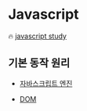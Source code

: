 # Javascript

🔥 [javascript study](https://github.com/gpwltl/javascript_study)

## 기본 동작 원리

- [자바스크립트 엔진](https://github.com/gpwltl/TIL/blob/master/Javascript/theory/javascript.md)

- [DOM](https://github.com/gpwltl/TIL/blob/master/Javascript/theory/DOM.md)
